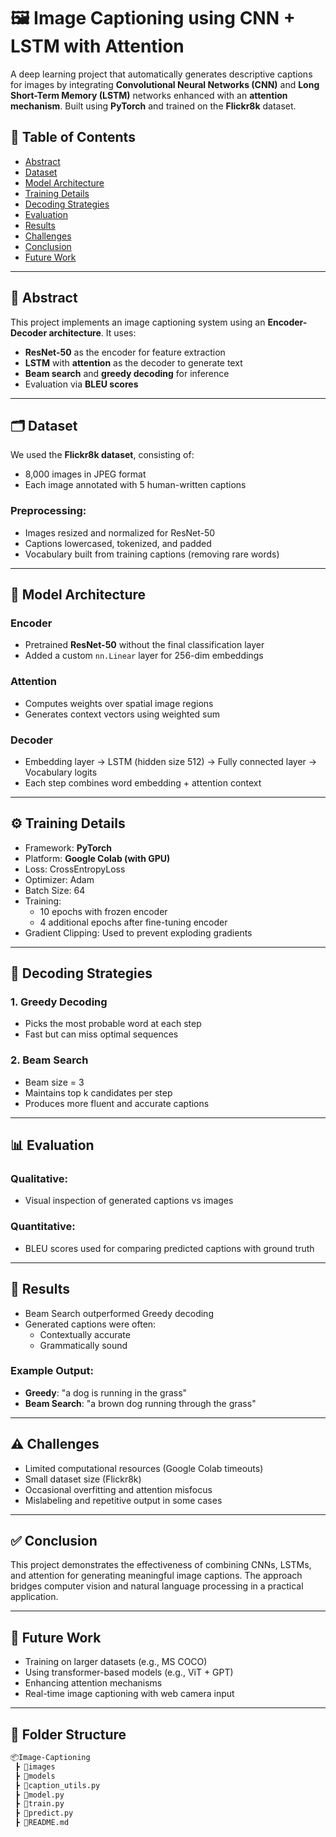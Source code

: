 # 🖼️ Image Captioning using CNN + LSTM with Attention

A deep learning project that automatically generates descriptive captions for images by integrating **Convolutional Neural Networks (CNN)** and **Long Short-Term Memory (LSTM)** networks enhanced with an **attention mechanism**. Built using **PyTorch** and trained on the **Flickr8k** dataset.


## 📌 Table of Contents
- [Abstract](#abstract)
- [Dataset](#dataset)
- [Model Architecture](#model-architecture)
- [Training Details](#training-details)
- [Decoding Strategies](#decoding-strategies)
- [Evaluation](#evaluation)
- [Results](#results)
- [Challenges](#challenges)
- [Conclusion](#conclusion)
- [Future Work](#future-work)

---

## 🧠 Abstract

This project implements an image captioning system using an **Encoder-Decoder architecture**. It uses:
- **ResNet-50** as the encoder for feature extraction
- **LSTM** with **attention** as the decoder to generate text
- **Beam search** and **greedy decoding** for inference
- Evaluation via **BLEU scores**

---

## 🗂️ Dataset

We used the **Flickr8k dataset**, consisting of:
- 8,000 images in JPEG format
- Each image annotated with 5 human-written captions

### Preprocessing:
- Images resized and normalized for ResNet-50
- Captions lowercased, tokenized, and padded
- Vocabulary built from training captions (removing rare words)

---

## 🧩 Model Architecture

### Encoder
- Pretrained **ResNet-50** without the final classification layer
- Added a custom `nn.Linear` layer for 256-dim embeddings

### Attention
- Computes weights over spatial image regions
- Generates context vectors using weighted sum

### Decoder
- Embedding layer → LSTM (hidden size 512) → Fully connected layer → Vocabulary logits
- Each step combines word embedding + attention context

---

## ⚙️ Training Details

- Framework: **PyTorch**
- Platform: **Google Colab (with GPU)**
- Loss: CrossEntropyLoss
- Optimizer: Adam
- Batch Size: 64
- Training:
  - 10 epochs with frozen encoder
  - 4 additional epochs after fine-tuning encoder
- Gradient Clipping: Used to prevent exploding gradients

---

## 🧾 Decoding Strategies

### 1. Greedy Decoding
- Picks the most probable word at each step
- Fast but can miss optimal sequences

### 2. Beam Search
- Beam size = 3
- Maintains top k candidates per step
- Produces more fluent and accurate captions

---

## 📊 Evaluation

### Qualitative:
- Visual inspection of generated captions vs images

### Quantitative:
- BLEU scores used for comparing predicted captions with ground truth

---

## 🏁 Results

- Beam Search outperformed Greedy decoding
- Generated captions were often:
  - Contextually accurate
  - Grammatically sound

### Example Output:
- **Greedy**: "a dog is running in the grass"
- **Beam Search**: "a brown dog running through the grass"

---

## ⚠️ Challenges

- Limited computational resources (Google Colab timeouts)
- Small dataset size (Flickr8k)
- Occasional overfitting and attention misfocus
- Mislabeling and repetitive output in some cases

---

## ✅ Conclusion

This project demonstrates the effectiveness of combining CNNs, LSTMs, and attention for generating meaningful image captions. The approach bridges computer vision and natural language processing in a practical application.

---

## 🔭 Future Work

- Training on larger datasets (e.g., MS COCO)
- Using transformer-based models (e.g., ViT + GPT)
- Enhancing attention mechanisms
- Real-time image captioning with web camera input

---

## 📁 Folder Structure

```bash
📦Image-Captioning
 ┣ 📂images
 ┣ 📂models
 ┣ 📜caption_utils.py
 ┣ 📜model.py
 ┣ 📜train.py
 ┣ 📜predict.py
 ┣ 📜README.md
